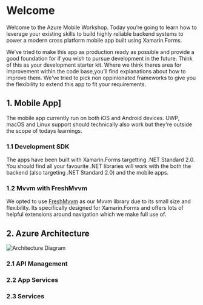 # Welcome  
Welcome to the Azure Mobile Workshop. Today you’re going to learn how to leverage your existing skills to build highly reliable backend systems to power a modern cross platform mobile app built using Xamarin.Forms. 

We’ve tried to make this app as production ready as possible and provide a good foundation for if you wish to pursue development in the future. Think of this as your development starter kit. Where we think theres area for improvement within the code base,you’ll find explanations about how to improve them. We've tried to pick non oppinionated frameworks to give you the flexibility to extend this app to fit your requirements. 

## 1. Mobile App]


The mobile app currently run on both iOS and Android devices. UWP, macOS and Linux support should technically also work but they're outside the scope of todays learnings. 

### 1.1 Development SDK
The apps have been built with Xamarin.Forms targetting .NET Standard 2.0. You should find all your favourite .NET libraries will work with the both the backend (also targeting .NET Standard 2.0) and the mobile apps.  

### 1.2 Mvvm with FreshMvvm
We opted to use [FreshMvvm](https://github.com/rid00z/FreshMvvm) as our Mvvm library due to its small size and flexibility. Its specifically designed for Xamarin.Forms and offers lots of helpful extensions around navigation which we make full use of. 

## 2. Azure Architecture 

![Architecture Diagram](https://github.com/MikeCodesDotNet/Mobile-Cloud-Workshop/blob/master/Resources/Architecture.png?raw=true)


### 2.1 API Management 

### 2.2 App Services

### 2.3 Services






